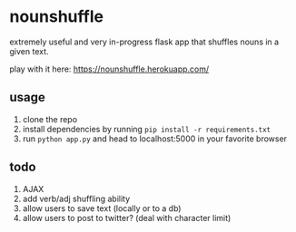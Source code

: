 # nounshuffle

extremely useful and  very in-progress flask app that shuffles nouns in a given text.

play with it here: https://nounshuffle.herokuapp.com/

## usage

1. clone the repo
2. install dependencies by running ```pip install -r requirements.txt```
3. run ```python app.py``` and head to localhost:5000 in your favorite browser

## todo

1. AJAX
2. add verb/adj shuffling ability
3. allow users to save text (locally or to a db)
4. allow users to post to twitter? (deal with character limit)

